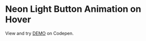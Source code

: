 # Neon Light Button Animation on Hover

View and try [DEMO](https://codepen.io/filippoerbisti/pen/RwQgRej) on Codepen.

